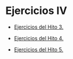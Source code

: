 # Ejercicios IV

- [Ejercicios del Hito 3.](H3/README.md)

- [Ejercicios del Hito 4.](H4/README.md)

- [Ejercicios del Hito 5.](H5/README.md)